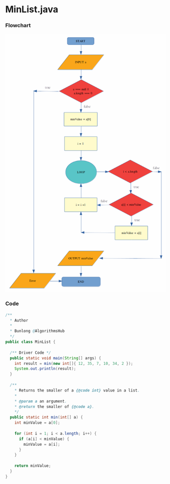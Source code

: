 # MinList.java

### Flowchart

![MinList Flowchart](https://raw.githubusercontent.com/algorithmshub/Java/main/Maths/MinList/minlist-flowchart.png "MinList Flowchart")

### Code

```java
/**
  * Author
  *
  * Bunlong @AlgorithmsHub 
  */
public class MinList {

  /** Driver Code */
  public static void main(String[] args) {
    int result = min(new int[]{ 12, 35, 7, 10, 34, 2 });
    System.out.println(result);
  }

  /**
    * Returns the smaller of a {@code int} value in a list.
    *
    * @param a an argument.
    * @return the smaller of {@code a}.
    */
  public static int min(int[] a) {
    int minValue = a[0];

    for (int i = 1; i < a.length; i++) {
      if (a[i] < minValue) {
        minValue = a[i];
      }
    }

    return minValue;
  }
}

```
